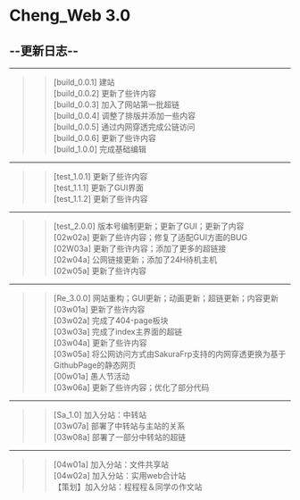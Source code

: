 # Cheng_Web 3.0
## --更新日志--
---------------------------  
>>[build_0.0.1] 建站  
[build_0.0.2] 更新了些许内容  
[build_0.0.3] 加入了网站第一批超链  
[build_0.0.4] 调整了排版并添加一些内容  
[build_0.0.5] 通过内网穿透完成公链访问  
[build_0.0.6] 更新了些许内容  
[build_1.0.0] 完成基础编辑  
---------------------------  
>>[test_1.0.1] 更新了些许内容  
[test_1.1.1] 更新了GUI界面  
[test_1.1.2] 更新了些许内容  
---------------------------  
>>[test_2.0.0] 版本号编制更新；更新了GUI；更新了内容  
[02w02a] 更新了些许内容；修复了适配GUI方面的BUG  
[02W03a] 更新了些许内容；添加了更多的超链接  
[02w04a] 公网链接更新；添加了24H待机主机  
[02w05a] 更新了些许内容  
---------------------------  
>>[Re_3.0.0] 网站重构；GUI更新；动画更新；超链更新；内容更新  
[03w01a] 更新了些许内容  
[03w02a] 完成了404-page板块  
[03w03a] 完成了index主界面的超链  
[03w04a] 更新了些许内容  
[03w05a] 将公网访问方式由SakuraFrp支持的内网穿透更换为基于GithubPage的静态网页  
[00w01a] 愚人节活动  
[03w06a] 更新了些许内容；优化了部分代码  
---------------------------  
>>[Sa_1.0] 加入分站：中转站  
[03w07a] 部署了中转站与主站的关系  
[03w08a] 部署了一部分中转站的超链
---------------------------
>>[04w01a] 加入分站：文件共享站   
>>[04w02a] 加入分站：实用web合计站    
>>【策划】加入分站：程程程＆同学の作文站
